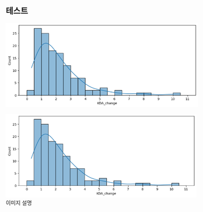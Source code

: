 ## 테스트

![](/img/KDA_change_histplot.png)

<div class=pull-right>
<img src="/img/KDA_change_histplot.png" width="500px"></img>
</div>
<div vlass=pull-left>
이미지 설명
</div>
